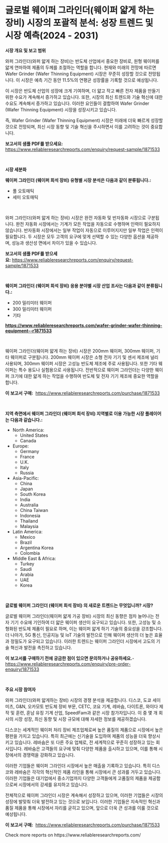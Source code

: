 <p><h1>글로벌 웨이퍼 그라인더(웨이퍼 얇게 하는 장비) 시장의 포괄적 분석: 성장 트렌드 및 시장 예측(2024 - 2031)</h1></p><p><strong>시장 개요 및 보고 범위</strong></p>
<p><p>와퍼 그라인더(와퍼 얇게 하는 장비)는 반도체 산업에서 중요한 장비로, 원형 웨이퍼를 얇게 연마하여 제품의 두께를 조절하는 역할을 합니다. 현재와 미래의 전망에 따르면 Wafer Grinder (Wafer Thinning Equipment) 시장은 꾸준히 성장할 것으로 전망됩니다. 이 시장은 예측 기간 동안 11.5%의 연평균 성장률을 기록할 것으로 예상됩니다. </p><p>이 시장은 반도체 산업의 성장에 크게 기여하며, 더 얇고 작고 빠른 전자 제품을 만들기 위한 수요가 계속해서 증가하고 있습니다. 또한, 시장의 최신 트렌드와 기술 혁신에 대한 수요도 계속해서 증가하고 있습니다. 이러한 요인들이 결합하여 Wafer Grinder (Wafer Thinning Equipment) 시장을 성장시키고 있습니다.</p><p>즉, Wafer Grinder (Wafer Thinning Equipment) 시장은 미래에 더욱 빠르게 성장할 것으로 전망되며, 최신 시장 동향 및 기술 혁신을 주시하면서 이를 고려하는 것이 중요합니다.</p></p>
<p><strong>보고서의 샘플 PDF를 받으세요:</strong> <a href="https://www.reliableresearchreports.com/enquiry/request-sample/1871533">https://www.reliableresearchreports.com/enquiry/request-sample/1871533</a></p>
<p>&nbsp;</p>
<p><strong>시장 세분화</strong></p>
<p><strong>웨이퍼 그라인더 (웨이퍼 희석 장비) 유형별 시장 분석은 다음과 같이 분류됩니다.:</strong></p>
<p><ul><li>풀 오토매틱</li><li>세미 오토매틱</li></ul></p>
<p>&nbsp;</p>
<p><p>와퍼 그라인더(와퍼 얇게 하는 장비) 시장은 완전 자동화 및 반자동화 시장으로 구분됩니다. 완전 자동화 시장에서는 기계가 모든 작업을 자동으로 수행하며 인력이 필요하지 않습니다. 반자동화 시장에서는 일부 작업이 자동으로 이루어지지만 일부 작업은 인력이 필요합니다. 두 시장은 모두 고객의 요구에 맞게 선택할 수 있는 다양한 옵션을 제공하며, 성능과 생산성 면에서 차이가 있을 수 있습니다.</p></p>
<p><strong>보고서의 샘플 PDF를 받으세요:</strong>&nbsp;<a href="https://www.reliableresearchreports.com/enquiry/request-sample/1871533">https://www.reliableresearchreports.com/enquiry/request-sample/1871533</a></p>
<p>&nbsp;</p>
<p><strong> 웨이퍼 그라인더 (웨이퍼 희석 장비) 응용 분야별 시장 산업 조사는 다음과 같이 분류됩니다.:</strong></p>
<p><ul><li>200 밀리미터 웨이퍼</li><li>300 밀리미터 웨이퍼</li><li>기타</li></ul></p>
<p><strong><a href="https://www.reliableresearchreports.com/wafer-grinder-wafer-thinning-equipment--r1871533">https://www.reliableresearchreports.com/wafer-grinder-wafer-thinning-equipment--r1871533</a></strong></p>
<p>&nbsp;</p>
<p><p>웨이퍼 그라인더(웨이퍼 얇게 하는 장비) 시장은 200mm 웨이퍼, 300mm 웨이퍼, 기타 웨이퍼로 구분됩니다. 200mm 웨이퍼 시장은 소형 전자 기기 및 센서 제조에 널리 사용되며, 300mm 웨이퍼 시장은 고성능 반도체 제조에 주로 사용됩니다. 또한 기타 웨이퍼는 특수 용도나 실험용으로 사용됩니다. 전반적으로 웨이퍼 그라인더는 다양한 웨이퍼 크기에 대한 얇게 하는 작업을 수행하여 반도체 및 전자 기기 제조에 중요한 역할을 합니다.</p></p>
<p><strong>이 보고서 구매:</strong>&nbsp; <a href="https://www.reliableresearchreports.com/purchase/1871533">https://www.reliableresearchreports.com/purchase/1871533</a></p>
<p>&nbsp;</p>
<p><strong>지역 측면에서 웨이퍼 그라인더 (웨이퍼 희석 장비) 지역별로 이용 가능한 시장 플레이어는 다음과 같습니다.:</strong></p>
<p><ul>
    <li>
        North America:
        <ul>
            <li>United States</li>
            <li>Canada</li>
        </ul>
    </li>
    <li>
        Europe:
        <ul>
            <li>Germany</li>
            <li>France</li>
            <li>U.K.</li>
            <li>Italy</li>
            <li>Russia</li>
        </ul>
    </li>
    <li>
        Asia-Pacific:
        <ul>
            <li>China</li>
            <li>Japan</li>
            <li>South Korea</li>
            <li>India</li>
            <li>Australia</li>
            <li>China Taiwan</li>
            <li>Indonesia</li>
            <li>Thailand</li>
            <li>Malaysia</li>
        </ul>
    </li>
    <li>
        Latin America:
        <ul>
            <li>Mexico</li>
            <li>Brazil</li>
            <li>Argentina Korea</li>
            <li>Colombia</li>
        </ul>
    </li>
    <li>
        Middle East & Africa:
        <ul>
            <li>Turkey</li>
            <li>Saudi</li>
            <li>Arabia</li>
            <li>UAE</li>
            <li>Korea</li>
        </ul>
    </li>
    </ul></p>
<p>&nbsp;</p>
<p><strong>글로벌 웨이퍼 그라인더 (웨이퍼 희석 장비) 의 새로운 트렌드는 무엇입니까? 시장?</strong></p>
<p><p>글로벌 웨이퍼 그라인더(웨이퍼 얇게 가공 장비) 시장의 최신 동향은 점차 늘어나는 전자 기기 수요에 기인하여 더 얇은 웨이퍼 생산이 요구되고 있습니다. 또한, 고성능 및 소형화된 반도체 제품이 필요로 하며, 이는 웨이퍼 얇게 하기 기술의 중요성을 강조합니다. 더 나아가, 5G 통신, 인공지능 및 IoT 기술의 발전으로 인해 웨이퍼 생산의 더 높은 효율과 정밀도가 요구되고 있습니다. 이러한 트렌드는 웨이퍼 그라인더 시장에서 고도의 기술 혁신과 발전을 촉진하고 있습니다.</p></p>
<p><strong>이 보고서를 구매하기 전에 궁금한 점이 있으면 문의하거나 공유하세요.</strong>- <a href="https://www.reliableresearchreports.com/enquiry/pre-order-enquiry/1871533">https://www.reliableresearchreports.com/enquiry/pre-order-enquiry/1871533</a></p>
<p>&nbsp;</p>
<p><strong>주요 시장 참여자</strong></p>
<p><p>와퍼 그라인더(와퍼 얇게하는 장비) 시장의 경쟁 분석을 제공합니다. 디스코, 도쿄 세이미츠, G&N, 오카모토 반도체 장비 부문, CETC, 코요 기계, 레바숨, 다이트론, 와이다 제작 및 훈련, 훈남 유징 기계 산업, SpeedFam과 같은 시장 참가자입니다. 이 중 몇 개 회사의 시장 성장, 최신 동향 및 시장 규모에 대해 자세한 정보를 제공하겠습니다.</p><p>디스코는 세계적인 웨이퍼 처리 장비 제조업체로써 높은 품질의 제품으로 시장에서 높은 평판을 가지고 있습니다. 특히 최근에는 신기술을 도입하여 제품의 성능을 더욱 향상시키고 있습니다. 레바숨은 또 다른 주요 업체로, 전 세계적으로 꾸준히 성장하고 있는 회사입니다. 레바숨은 고객들의 요구에 맞춰 다양한 제품을 출시하고 있으며, 이를 통해 시장에서의 경쟁력을 강화하고 있습니다.</p><p>이러한 기업들은 웨이퍼 그라인더 시장에서 높은 매출을 기록하고 있습니다. 특히 디스코와 레바숨은 각각의 혁신적인 제품 라인을 통해 시장에서 큰 성과를 거두고 있습니다. 이러한 기업들은 대기업에서 중소기업까지 다양한 고객들에게 고품질의 제품을 제공함으로써 시장에서의 강세를 유지하고 있습니다.</p><p>전체적으로 웨이퍼 그라인더 시장은 계속해서 성장하고 있으며, 이러한 기업들은 시장의 성장에 발맞춰 더욱 발전하고 있는 것으로 보입니다. 이러한 기업들은 지속적인 혁신과 품질 제품을 통해 시장에서 자리를 굳히고 있으며, 앞으로 더욱 큰 성과를 이룰 것으로 예상됩니다.</p></p>
<p><strong>이 보고서 구매:</strong>&nbsp;&nbsp;<a href="https://www.reliableresearchreports.com/purchase/1871533">https://www.reliableresearchreports.com/purchase/1871533</a></p>
<p>Check more reports on https://www.reliableresearchreports.com/</p>
